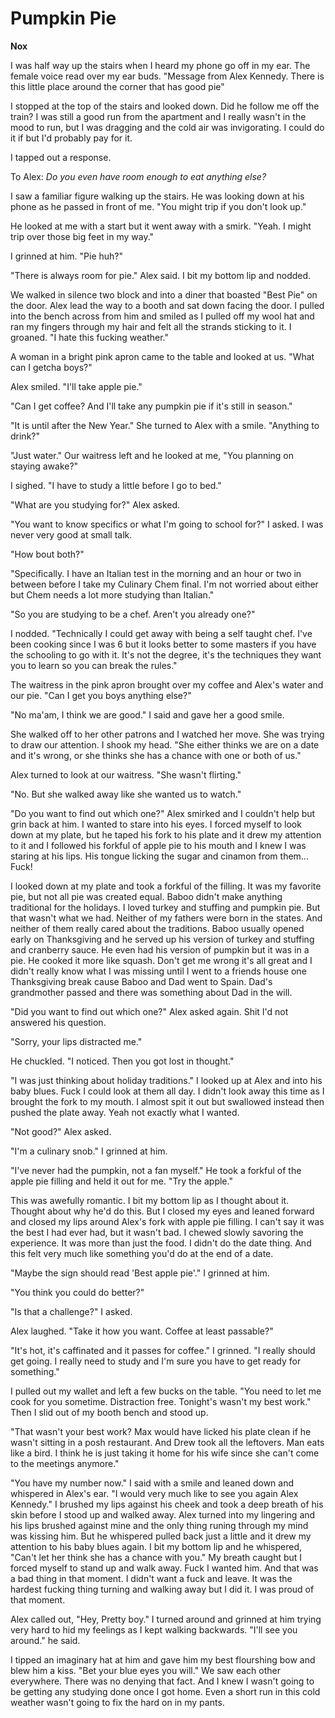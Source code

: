 # Pumpkin Pie

**Nox**

I was half way up the stairs when I heard my phone go off in my ear.  The female voice read over my ear buds. "Message from Alex Kennedy.  There is this little place around the corner that has good pie"

I stopped at the top of the stairs and looked down.  Did he follow me off the train?  I was still a good run from the apartment and I really wasn't in the mood to run, but I was dragging and the cold air was invigorating.  I could do it if but I'd probably pay for it.

I tapped out a response.

To Alex: _Do you even have room enough to eat anything else?_

I saw a familiar figure walking up the stairs.  He was looking down at his phone as he passed in front of me.  "You might trip if you don't look up."

He looked at me with a start but it went away with a smirk.  "Yeah.  I might trip over those big feet in my way."

I grinned at him.  "Pie huh?"

"There is always room for pie."  Alex said.  I bit my bottom lip and nodded.

We walked in silence two block and into a diner that boasted "Best Pie" on the door.  Alex lead the way to a booth and sat down facing the door.  I pulled into the bench across from him and smiled as I pulled off my wool hat and ran my fingers through my hair and felt all the strands sticking to it.  I groaned.  "I hate this fucking weather."

A woman in a bright pink apron came to the table and looked at us.  "What can I getcha boys?"

Alex smiled.  "I'll take apple pie."

"Can I get coffee?  And I'll take any pumpkin pie if it's still in season."

"It is until after the New Year."  She turned to Alex with a smile.  "Anything to drink?"

"Just water."  Our waitress left and he looked at me, "You planning on staying awake?"

I sighed.  "I have to study a little before I go to bed."

"What are you studying for?"  Alex asked.

"You want to know specifics or what I'm going to school for?"  I asked.  I was never very good at small talk.

"How bout both?"

"Specifically.  I have an Italian test in the morning and an hour or two in between before I take my Culinary Chem final.  I'm not worried about either but Chem needs a lot more studying than Italian."

"So you are studying to be a chef.  Aren't you already one?"

I nodded.  "Technically I could get away with being a self taught chef.  I've been cooking since I was 6 but it looks better to some masters if you have the schooling to go with it.  It's not the degree, it's the techniques they want you to learn so you can break the rules."

The waitress in the pink apron brought over my coffee and Alex's water and our pie.  "Can I get you boys anything else?"

"No ma'am, I think we are good."  I said and gave her a good smile.

She walked off to her other patrons and I watched her move.  She was trying to draw our attention.  I shook my head.  "She either thinks we are on a date and it's wrong, or she thinks she has a chance with one or both of us."

Alex turned to look at our waitress.  "She wasn't flirting."

"No.  But she walked away like she wanted us to watch."

"Do you want to find out which one?"  Alex smirked and I couldn't help but grin back at him.  I wanted to stare into his eyes.  I forced myself to look down at my plate, but he taped his fork to his plate and it drew my attention to it and I followed his forkful of apple pie to his mouth and I knew I was staring at his lips.  His tongue licking the sugar and cinamon from them...  Fuck!

I looked down at my plate and took a forkful of the filling.  It was my favorite pie, but not all pie was created equal.  Baboo didn't make anything traditional for the holidays.  I loved turkey and stuffing and pumpkin pie.  But that wasn't what we had.  Neither of my fathers were born in the states.  And neither of them really cared about the traditions.  Baboo usually opened early on Thanksgiving and he served up his version of turkey and stuffing and cranberry sauce.  He even had his version of pumpkin but it was in a pie.  He cooked it more like squash.  Don't get me wrong it's all great and I didn't really know what I was missing until I went to a friends house one Thanksgiving break cause Baboo and Dad went to Spain. Dad's grandmother passed and there was something about Dad in the will.

"Did you want to find out which one?"  Alex asked again.  Shit I'd not answered his question.

"Sorry, your lips distracted me."

He chuckled.  "I noticed.  Then you got lost in thought."

"I was just thinking about holiday traditions."  I looked up at Alex and into his baby blues.  Fuck I could look at them all day.  I didn't look away this time as I brought the fork to my mouth.  I almost spit it out but swallowed instead then pushed the plate away.  Yeah not exactly what I wanted.

"Not good?" Alex asked.

"I'm a culinary snob."  I grinned at him.

"I've never had the pumpkin, not a fan myself."  He took a forkful of the apple pie filling and held it out for me.  "Try the apple."

This was awefully romantic.  I bit my bottom lip as I thought about it.  Thought about why he'd do this.  But I closed my eyes and leaned forward and closed my lips around Alex's fork with apple pie filling.  I can't say it was the best I had ever had, but it wasn't bad.  I chewed slowly savoring the experience.  It was more than just the food.  I didn't do the date thing.  And this felt very much like something you'd do at the end of a date.

"Maybe the sign should read 'Best apple pie'."  I grinned at him.

"You think you could do better?"

"Is that a challenge?" I asked.

Alex laughed.  "Take it how you want.  Coffee at least passable?"

"It's hot, it's caffinated and it passes for coffee."  I grinned.  "I really should get going.  I really need to study and I'm sure you have to get ready for something."

I pulled out my wallet and left a few bucks on the table.  "You need to let me cook for you sometime.  Distraction free.  Tonight's wasn't my best work."  Then I slid out of my booth bench and stood up.

"That wasn't your best work?  Max would have licked his plate clean if he wasn't sitting in a posh restaurant.  And Drew took all the leftovers.  Man eats like a bird.  I think he is just taking it home for his wife since she can't come to the meetings anymore."

"You have my number now." I said with a smile and leaned down and whispered in Alex's ear.  "I would very much like to see you again Alex Kennedy."  I brushed my lips against his cheek and took a deep breath of his skin before I stood up and walked away.
Alex turned into my lingering and his lips brushed against mine and the only thing runing through my mind was kissing him.  But he whispered pulled back just a little and it drew my attention to his baby blues again.  I bit my bottom lip and he whispered, "Can't let her think she has a chance with you."  My breath caught but I forced myself to stand up and walk away.  Fuck I wanted him.  And that was a bad thing in that moment. I didn't want a fuck and leave.  It was the hardest fucking thing turning and walking away but I did it.  I was proud of that moment.

Alex called out, "Hey, Pretty boy."  I turned around and grinned at him trying very hard to hid my feelings as I kept walking backwards.  "I'll see you around." he said.

I tipped an imaginary hat at him and gave him my best flourshing bow and blew him a kiss.  "Bet your blue eyes you will."  We saw each other everywhere.  There was no denying that fact.  And I knew I wasn't going to be getting any studying done once I got home.  Even a short run in this cold weather wasn't going to fix the hard on in my pants.